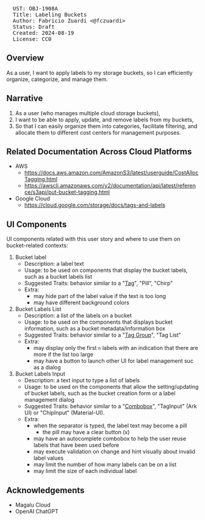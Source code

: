 <pre>
  UST: OBJ-1908A
  Title: Labeling Buckets
  Author: Fabricio Zuardi <@fczuardi>
  Status: Draft
  Created: 2024-08-19
  License: CC0
</pre>

## Overview

As a user, I want to apply labels to my storage buckets, so I can efficiently organize, categorize, and manage them.

## Narrative

1. As a user (who manages multiple cloud storage buckets),
1. I want to be able to apply, update, and remove labels from my buckets,
1. So that I can easily organize them into categories, facilitate filtering, and allocate them to different cost centers for management purposes.


## Related Documentation Across Cloud Platforms

- AWS
  - https://docs.aws.amazon.com/AmazonS3/latest/userguide/CostAllocTagging.html
  - https://awscli.amazonaws.com/v2/documentation/api/latest/reference/s3api/put-bucket-tagging.html
- Google Cloud
  - https://cloud.google.com/storage/docs/tags-and-labels
 
 
 ## UI Components

UI components related with this user story and where to use them on bucket-related contexts:

1. Bucket label
   - Description: a label text
   - Usage: to be used on components that display the bucket labels, such as a bucket labels list
   - Suggested Traits: behavior similar to a "[Tag](https://open-ui.org/components/tag/)", "Pill", "Chirp"
   - Extra:
     - may hide part of the label value if the text is too long
     - may have different background colors
1. Bucket Labels List
    - Description: a list of the labels on a bucket
    - Usage: to be used on the components that displays bucket information, such as a bucket metadata/information box
    - Suggested Traits: behavior similar to a "[Tag Group](https://atlassian.design/components/tag-group/examples)", "Tag List"
    - Extra:
        - may display only the first `n` labels with an indication that there are more if the list too large
        - may have a button to launch other UI for label management suc as a dialog
1. Bucket Labels Input
   - Description: a text input to type a list of labels
   - Usage: to be used on the components that allow the setting/updating of bucket labels, such as the bucket creation form or a label management dialog
   - Suggested Traits: behavior similar to a "[Combobox](https://open-ui.org/components/combobox.research/)", "TagInput" (Ark UI) or "ChipInput" (Material-UI).
   - Extra:
       - when the separator is typed, the label text may become a pill
         - the pill may have a clear button (x)
       - may have an autocomplete combobox to help the user reuse labels that have been used before
       - may execute validation on change and hint visually about invalid label values
       - may limit the number of how many labels can be on a list
       - may limit the size of each individual label
    
## Acknowledgements

- Magalu Cloud
- OpenAI ChatGPT
